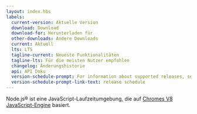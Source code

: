 ```yaml
---
layout: index.hbs
labels:
  current-version: Aktuelle Version
  download: Download
  download-for: Herunterladen für
  other-downloads: Andere Downloads
  current: Aktuell
  lts: LTS
  tagline-current: Neueste Funktionalitäten
  tagline-lts: Für die meisten Nutzer empfohlen
  changelog: Änderungshistorie
  api: API Doku
  version-schedule-prompt: For information about supported releases, see the
  version-schedule-prompt-link-text: release schedule
---
```


Node.js® ist eine JavaScript-Laufzeitumgebung, die auf [Chromes V8 JavaScript-Engine](https://v8.dev/) basiert.
